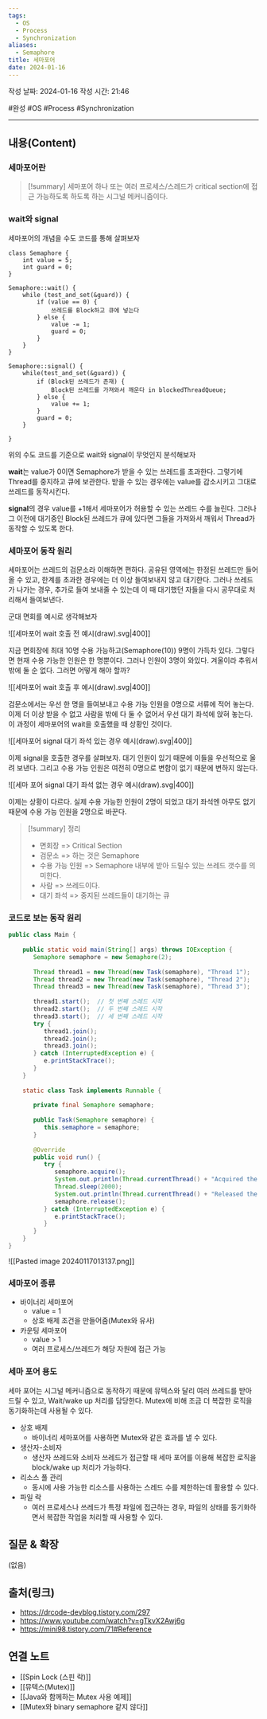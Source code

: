 ```yaml
---
tags:
  - OS
  - Process
  - Synchronization
aliases:
  - Semaphore
title: 세마포어
date: 2024-01-16
---
```

작성 날짜: 2024-01-16
작성 시간: 21:46

#완성 #OS #Process #Synchronization 

----
## 내용(Content)
### 세마포어란
>[!summary] 세마포어
>하나 또는 여러 프로세스/스레드가 critical section에 접근 가능하도록 하도록 하는 시그널 메커니즘이다.

### wait와 signal

세마포어의 개념을 수도 코드를 통해 살펴보자

```text
class Semaphore {
	int value = 5;
	int guard = 0;
}

Semaphore::wait() {
	while (test_and_set(&guard)) {
		if (value == 0) {
			쓰레드를 Block하고 큐에 넣는다
		} else {
			value -= 1;
			guard = 0;
		}
	}
}

Semaphore::signal() {
	while(test_and_set(&guard)) {
		if (Block된 쓰레드가 존재) {
			Block된 쓰레드를 가져와서 깨운다 in blockedThreadQueue;
		} else {
			value += 1;
		}
		guard = 0;
	}

}
```

위의 수도 코드를 기준으로 wait와 signal이 무엇인지 분석해보자

**wait**는 value가 0이면 Semaphore가 받을 수 있는 쓰레드를 초과한다. 그렇기에 Thread를 중지하고 큐에 보관한다. 받을 수 있는 경우에는 value를 감소시키고 그대로 쓰레드를 동작시킨다. 


**signal**의 경우 value를 +1해서 세마포어가 허용할 수 있는 쓰레드 수를 늘린다. 그러나 그 이전에 대기중인 Block된 쓰레드가 큐에 있다면 그들을 가져와서 깨워서 Thread가 동작할 수 있도록 한다.

### 세마포어 동작 원리
세마포어는 쓰레드의 검문소라 이해하면 편하다. 공유된 영역에는 한정된 쓰레드만 들어올 수 있고, 한계를 초과한 경우에는 더 이상 들여보내지 않고 대기한다.  그러나 쓰레드가 나가는 경우, 추가로 들여 보내줄 수 있는데 이 때 대기했던 자들을 다시 공무대로 처리해서 들여보낸다.

군대 면회를 예시로 생각해보자

![[세마포어 wait 호출 전 예시(draw).svg|400]]

지금 면회장에 최대 10명 수용 가능하고(Semaphore(10)) 9명이 가득차 있다. 그렇다면 현재 수용 가능한 인원은 한 명뿐이다. 그러나 인원이 3명이 와있다. 겨울이라 추워서 밖에 둘 순 없다. 그러면 어떻게 해야 할까?

![[세마포어 wait 호출 후 예시(draw).svg|400]]

검문소에서는 우선 한 명을 들여보내고 수용 가능 인원을 0명으로 서류에 적어 놓는다. 이제 더 이상 받을 수 없고 사람을 밖에 다 둘 수 없어서 우선 대기 좌석에 앉혀 놓는다. 이 과정이 세마포어의 wait을 호출했을 때 상황인 것이다.

![[세마포어 signal 대기 좌석 있는 경우 예시(draw).svg|400]]

이제 signal을 호출한 경우를 살펴보자. 대기 인원이 있기 때문에 이들을 우선적으로 올려 보낸다. 그리고 수용 가능 인원은 여전히 0명으로 변함이 없기 때문에 변하지 않는다. 

![[세마 포어 signal 대기 좌석 없는 경우 예시(draw).svg|400]]

이제는 상황이 다르다. 실제 수용 가능한 인원이 2명이 되었고 대기 좌석엔 아무도 없기 때문에 수용 가능 인원을 2명으로 바꾼다.

>[!summary] 정리
>- 면회장 => Critical Section
>- 검문소 => 하는 것은 Semaphore
>- 수용 가능 인원 => Semaphore 내부에 받아 드릴수 있는 쓰레드 갯수를 의미한다.
>- 사람 => 쓰레드이다. 
>- 대기 좌석 => 중지된 쓰레드들이 대기하는 큐


### 코드로 보는 동작 원리
```java
public class Main {  
  
    public static void main(String[] args) throws IOException {  
       Semaphore semaphore = new Semaphore(2);  
  
       Thread thread1 = new Thread(new Task(semaphore), "Thread 1");  
       Thread thread2 = new Thread(new Task(semaphore), "Thread 2");  
       Thread thread3 = new Thread(new Task(semaphore), "Thread 3");  
  
       thread1.start();  // 첫 번째 스레드 시작  
       thread2.start();  // 두 번째 스레드 시작  
       thread3.start();  // 세 번째 스레드 시작  
       try {  
          thread1.join();  
          thread2.join();  
          thread3.join();  
       } catch (InterruptedException e) {  
          e.printStackTrace();  
       }  
    }  
  
    static class Task implements Runnable {  
  
       private final Semaphore semaphore;  
  
       public Task(Semaphore semaphore) {  
          this.semaphore = semaphore;  
       }  
  
       @Override  
       public void run() {  
          try {  
             semaphore.acquire();  
             System.out.println(Thread.currentThread() + "Acquired the semaphore");  
             Thread.sleep(2000);  
             System.out.println(Thread.currentThread() + "Released the semaphore");  
             semaphore.release();  
          } catch (InterruptedException e) {  
             e.printStackTrace();  
          }  
       }  
    }  
}
```

![[Pasted image 20240117013137.png]]
### 세마포어 종류

- 바이너리 세마포어
	- value = 1
	- 상호 배제 조건을 만들어줌(Mutex와 유사)
- 카운팅 세마포어
	- value > 1
	- 여러 프로세스/쓰레드가 해당 자원에 접근 가능

### 세마 포어 용도
세마 포어는 시그널 메커니즘으로 동작하기 때문에 뮤텍스와 달리 여러 쓰레드를 받아 드릴 수 있고, Wait/wake up 처리를 담당한다.  Mutex에 비해 조금 더 복잡한 로직을 동기화하는데 사용될 수 있다.

- 상호 배제
	- 바이너리 세마포어를 사용하면 Mutex와 같은 효과를 낼 수 있다.
- 생산자-소비자
	- 생산자 쓰레드와 소비자 쓰레드가 접근할 때 세마 포어를 이용해 복잡한 로직을 block/wake up 처리가 가능하다.
- 리소스 풀 관리
	- 동시에 사용 가능한 리소스를 사용하는 스레드 수를 제한하는데 활용할 수 있다.
- 파일 락
	- 여러 프로세스나 쓰레드가 특정 파일에 접근하는 경우, 파일의 상태를 동기화하면서 복잡한 작업을 처리할 때 사용할 수 있다.

## 질문 & 확장

(없음)

## 출처(링크)
- https://drcode-devblog.tistory.com/297
- https://www.youtube.com/watch?v=gTkvX2Awj6g
- https://mini98.tistory.com/71#Reference
## 연결 노트
- [[Spin Lock (스핀 락)]]
- [[뮤텍스(Mutex)]]
- [[Java와 함께하는 Mutex 사용 예제]]
- [[Mutex와 binary semaphore 같지 않다]]








